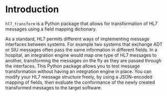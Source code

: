 # Introduction

``hl7_transform`` is a Python package that allows for transformation of HL7 messages
using a field mapping dictionary.

As a standard, HL7 permits different ways of implementing message interfaces
between systems. For example two systems that exchange ADT or SIU messages often
pass the same information in different fields.
In a hospital, an integration engine would map one type of HL7 messages
to another, transforming the messages on the fly as they are passed through
the interfaces.
This Python package allows you to test message transformation without having
an integration engine in place. You can modify your HL7 message structure freely,
by using a JSON-encoded mapping of fields,
then evaluate the conformance of the newly created transformed messages
to the target software.
